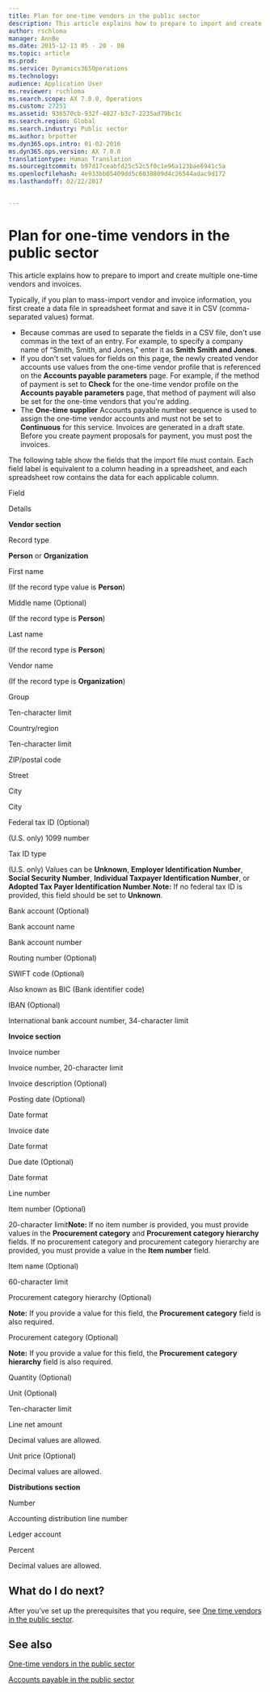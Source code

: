 ```yaml
---
title: Plan for one-time vendors in the public sector
description: This article explains how to prepare to import and create multiple one-time vendors and invoices.
author: rschloma
manager: AnnBe
ms.date: 2015-12-13 05 - 20 - 08
ms.topic: article
ms.prod: 
ms.service: Dynamics365Operations
ms.technology: 
audience: Application User
ms.reviewer: rschloma
ms.search.scope: AX 7.0.0, Operations
ms.custom: 27251
ms.assetid: 936570cb-932f-4027-b3c7-2235ad79bc1c
ms.search.region: Global
ms.search.industry: Public sector
ms.author: brpotter
ms.dyn365.ops.intro: 01-02-2016
ms.dyn365.ops.version: AX 7.0.0
translationtype: Human Translation
ms.sourcegitcommit: b97d17ceabfd25c52c5f0c1e96a123bae6941c5a
ms.openlocfilehash: 4e933bb05409dd5c6038809d4c26544adac9d172
ms.lasthandoff: 02/22/2017


---
```


# <a name="plan-for-one-time-vendors-in-the-public-sector"></a>Plan for one-time vendors in the public sector

This article explains how to prepare to import and create multiple one-time vendors and invoices. 

Typically, if you plan to mass-import vendor and invoice information, you first create a data file in spreadsheet format and save it in CSV (comma-separated values) format.

-   Because commas are used to separate the fields in a CSV file, don't use commas in the text of an entry. For example, to specify a company name of “Smith, Smith, and Jones,” enter it as **Smith Smith and Jones**.
-   If you don't set values for fields on this page, the newly created vendor accounts use values from the one-time vendor profile that is referenced on the **Accounts payable parameters** page. For example, if the method of payment is set to **Check** for the one-time vendor profile on the **Accounts payable parameters** page, that method of payment will also be set for the one-time vendors that you're adding.
-   The **One-time supplier** Accounts payable number sequence is used to assign the one-time vendor accounts and must not be set to **Continuous** for this service. Invoices are generated in a draft state. Before you create payment proposals for payment, you must post the invoices.

The following table show the fields that the import file must contain. Each field label is equivalent to a column heading in a spreadsheet, and each spreadsheet row contains the data for each applicable column.

Field

Details

**Vendor section**

Record type

**Person** or **Organization**

First name

(If the record type value is **Person**)

Middle name (Optional)

(If the record type is **Person**)

Last name

(If the record type is **Person**)

Vendor name

(If the record type is **Organization**)

Group

Ten-character limit

Country/region

Ten-character limit

ZIP/postal code

Street

City

City

Federal tax ID (Optional)

(U.S. only) 1099 number

Tax ID type

(U.S. only) Values can be **Unknown**, **Employer Identification Number**, **Social Security Number**, **Individual Taxpayer Identification Number**, or **Adopted Tax Payer Identification Number**.**Note:** If no federal tax ID is provided, this field should be set to **Unknown**.

Bank account (Optional)

Bank account name

Bank account number

Routing number (Optional)

SWIFT code (Optional)

Also known as BIC (Bank identifier code)

IBAN (Optional)

International bank account number, 34-character limit

**Invoice section**

Invoice number

Invoice number, 20-character limit

Invoice description (Optional)

Posting date (Optional)

Date format

Invoice date

Date format

Due date (Optional)

Date format

Line number

Item number (Optional)

20-character limit**Note:** If no item number is provided, you must provide values in the **Procurement category** and **Procurement category hierarchy** fields. If no procurement category and procurement category hierarchy are provided, you must provide a value in the **Item number** field.

Item name (Optional)

60-character limit

Procurement category hierarchy (Optional)

**Note:** If you provide a value for this field, the **Procurement category** field is also required.

Procurement category (Optional)

**Note:** If you provide a value for this field, the **Procurement category hierarchy** field is also required.

Quantity (Optional)

Unit (Optional)

Ten-character limit

Line net amount

Decimal values are allowed.

Unit price (Optional)

Decimal values are allowed.

**Distributions section**

Number

Accounting distribution line number

Ledger account

Percent

Decimal values are allowed.

## <a name="what-do-i-do-next"></a>What do I do next?
After you’ve set up the prerequisites that you require, see [One time vendors in the public sector](one-time-vendors-public-sector.md).

<a name="see-also"></a>See also
--------

[One-time vendors in the public sector](one-time-vendors-public-sector.md)

[Accounts payable in the public sector](accounts-payable-public-sector.md)


